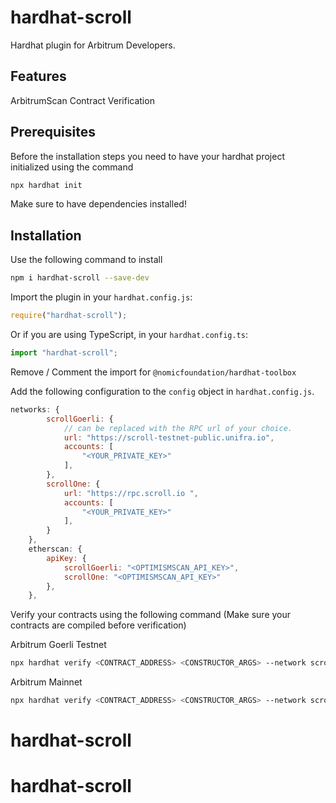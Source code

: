 # hardhat-scroll

Hardhat plugin for Arbitrum Developers.

## Features

ArbitrumScan Contract Verification

## Prerequisites

Before the installation steps you need to have your hardhat project initialized using the command

```bash
npx hardhat init
```

Make sure to have dependencies installed!

## Installation

Use the following command to install

```bash
npm i hardhat-scroll --save-dev
```

Import the plugin in your `hardhat.config.js`:

```js
require("hardhat-scroll");
```

Or if you are using TypeScript, in your `hardhat.config.ts`:

```ts
import "hardhat-scroll";
```

Remove / Comment the import for `@nomicfoundation/hardhat-toolbox`

Add the following configuration to the `config` object in `hardhat.config.js`.

```js
networks: {
        scrollGoerli: {
            // can be replaced with the RPC url of your choice.
            url: "https://scroll-testnet-public.unifra.io",
            accounts: [
                "<YOUR_PRIVATE_KEY>"
            ],
        },
        scrollOne: {
            url: "https://rpc.scroll.io	",
            accounts: [
                "<YOUR_PRIVATE_KEY>"
            ],
        }
    },
    etherscan: {
        apiKey: {
            scrollGoerli: "<OPTIMISMSCAN_API_KEY>",
            scrollOne: "<OPTIMISMSCAN_API_KEY>"
        },
    },
```

Verify your contracts using the following command (Make sure your contracts are compiled before verification)

Arbitrum Goerli Testnet

```bash
npx hardhat verify <CONTRACT_ADDRESS> <CONSTRUCTOR_ARGS> --network scrollGoerli
```

Arbitrum Mainnet

```bash
npx hardhat verify <CONTRACT_ADDRESS> <CONSTRUCTOR_ARGS> --network scrollOne
```
# hardhat-scroll
# hardhat-scroll
